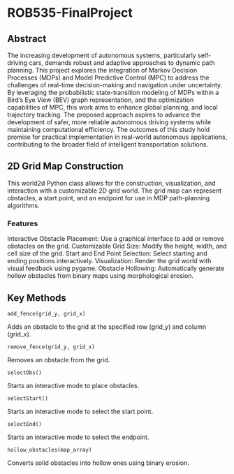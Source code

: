 # ROB535-FinalProject 
  ## Abstract 
  The increasing development of autonomous systems, particularly self-driving cars, demands robust and adaptive approaches to dynamic path planning. This project explores the integration of Markov Decision Processes (MDPs) and Model Predictive Control (MPC) to address the challenges of real-time decision-making and navigation under uncertainty. By leveraging the probabilistic state-transition modeling of MDPs within a Bird’s Eye View (BEV) graph representation, and the optimization capabilities of MPC, this work aims to enhance global planning, and local trajectory tracking. The proposed approach aspires to advance the development of safer, more reliable autonomous driving systems while maintaining computational efficiency. The outcomes of this study hold promise for practical implementation in real-world autonomous applications, contributing to the broader field of intelligent transportation solutions. 
  ## 2D Grid Map Construction 
  This world2d Python class allows for the construction, visualization, and interaction with a customizable 2D grid world. The grid map can represent obstacles, a start point, and an endpoint for use in MDP path-planning algorithms. 
  ### Features 
  Interactive Obstacle Placement: Use a graphical interface to add or remove obstacles on the grid. 
  Customizable Grid Size: Modify the height, width, and cell size of the grid. 
  Start and End Point Selection: Select starting and ending positions interactively. 
  Visualization: Render the grid world with visual feedback using pygame. 
  Obstacle Hollowing: Automatically generate hollow obstacles from binary maps using morphological erosion. 
## Key Methods

```
add_fence(grid_y, grid_x)
```
Adds an obstacle to the grid at the specified row (grid_y) and column (grid_x).
```
remove_fence(grid_y, grid_x)
```

Removes an obstacle from the grid.
```
selectObs()
```

Starts an interactive mode to place obstacles.
```
selectStart()
```
Starts an interactive mode to select the start point.
```
selectEnd()
```
Starts an interactive mode to select the endpoint.
```
hollow_obstacles(map_array)
```
Converts solid obstacles into hollow ones using binary erosion.

